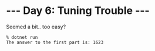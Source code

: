 # --- Day 6: Tuning Trouble ---

Seemed a bit.. too easy?

```
% dotnet run
The answer to the first part is: 1623
```

